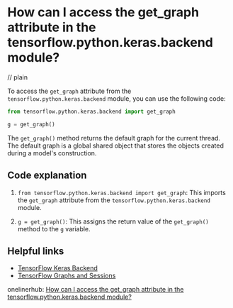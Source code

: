# How can I access the get_graph attribute in the tensorflow.python.keras.backend module?
// plain

To access the `get_graph` attribute from the `tensorflow.python.keras.backend` module, you can use the following code:

```python
from tensorflow.python.keras.backend import get_graph

g = get_graph()
```

The `get_graph()` method returns the default graph for the current thread. The default graph is a global shared object that stores the objects created during a model's construction.

## Code explanation


1. `from tensorflow.python.keras.backend import get_graph`: This imports the `get_graph` attribute from the `tensorflow.python.keras.backend` module.

2. `g = get_graph()`: This assigns the return value of the `get_graph()` method to the `g` variable.

## Helpful links

- [TensorFlow Keras Backend](https://www.tensorflow.org/api_docs/python/tf/keras/backend)
- [TensorFlow Graphs and Sessions](https://www.tensorflow.org/guide/graphs)

onelinerhub: [How can I access the get_graph attribute in the tensorflow.python.keras.backend module?](https://onelinerhub.com/python-keras/how-can-i-access-the-get-graph-attribute-in-the-tensorflow-python-keras-backend-module)
